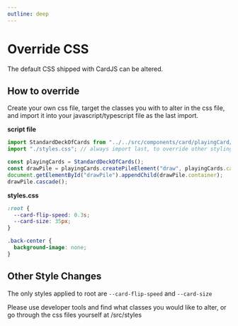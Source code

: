 ```yaml
---
outline: deep
---
```


# Override CSS

The default CSS shipped with CardJS can be altered.

## How to override

Create your own css file, target the classes you with to alter in the css file, and import it into your javascript/typescript file as the last import.

**script file**

```typescript
import StandardDeckOfCards from "../../src/components/card/playingCard/standardDeckOfCards";
import "./styles.css"; // always import last, to override other stylings

const playingCards = StandardDeckOfCards();
const drawPile = playingCards.createPileElement("draw", playingCards.cards);
document.getElementById("drawPile").appendChild(drawPile.container);
drawPile.cascade();
```

**styles.css**

```css
:root {
  --card-flip-speed: 0.3s;
  --card-size: 35px;
}

.back-center {
  background-image: none;
}
```

## Other Style Changes

The only styles applied to root are `--card-flip-speed` and `--card-size`

Please use developer tools and find what classes you would like to alter, or go through the css files yourself at /src/styles
